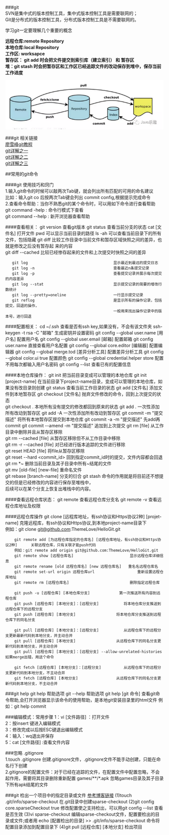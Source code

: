 ###git	
SVN是集中式的版本控制工具，集中式版本控制工具是需要联网的；  
Git是分布式的版本控制工具，分布式版本控制工具是不需要联网的。    

学习git一定要理解几个重要的概念  

**远程仓库:remote Repository    
本地仓库:local Repository    
工作区:	worksapce    
暂存区： git add  时会把文件提交到索引库（建立索引） 和 暂存区   
堆：git stash 时会把暂存区和工作区已经追踪文件的改动保存到堆中，保存当前工作进度**
  
![](/images/git_overview.png)  


###git 相关链接  
[廖雪峰git教程](https://www.liaoxuefeng.com/wiki/0013739516305929606dd18361248578c67b8067c8c017b000 "廖雪峰git教程")   
[git详解之一](http://blog.jobbole.com/25775/ "git详解之一")  
[git详解之二](http://blog.jobbole.com/25808/ "git详解之二")  
[git详解之三](http://blog.jobbole.com/25877/ "git详解之三")      




##常用的git命令

####git 使用技巧和窍门  
	1.输入git命令的时候可以敲两次Tab键，就会列出所有匹配的可用的命名建议  
	  比如：输入git co 后按两次Tab键会列出 commit config,根据提示完成命令   
	2.查看命令帮助：当你不熟悉git的某个命令时，可以用如下命令进行查看帮助  
	  git command -help  : 命令行模式下查看   
	  git command --help : 新开浏览器查看帮助   

####查看相关：
	   git version									查看git版本
	   git status									查看当前分支的状态
	   cat [文件名]								  打开文件
	   pwd										    可以显示当前目录的路径
	   ls -ah										可以查看当前目录下的所有文件，包括隐藏
	   git diff										比较工作目录中当前文件和暂存区域快照之间的差异，也就是修改之后没有暂存起													来的内容  
	   git diff --cached							比较已经惨存起来的文件和上次提交时快照之间的差异
		
	   git log										显示最近到最远的提交日志
	   git log -n 									查看最近n条提交记录
	   git log -p									查看提交记录并展示每次提交的内容差异
	   git log --stat								显示提交记录的简要的增改行数统计
	   git log --pretty=oneline						一行显示提交记录         
	   git reflog 	 								是显示所有的操作记录，包括提交，回退的操作，  
													一般用来找出操作记录中的版本号，进行回退
	
####配置相关：
	    cd ~/.ssh									   		查看是否有ssh key,如果没有，不会有该文件夹
	    ssh-keygen -t rsa -C "邮箱"						    生成密钥并设置密码
	    git config --global user.name [用户名]				配置用户名
	    git config --global user.email [邮箱]				配置邮箱
		git config user.name  								直接查看用户名配置
		git config --global core.editor [编辑器]				配置编辑器
		git config --global merge.tod [差异分析工具]			配置差异分析工具
	    git config --global color.ui true					配置颜色
	    git config --global credential.helper store			配置不用每次都输入用户名密码
		git config --list									查看已有的配置信息

####本地仓库操作：
	   git init									把当前目录变成可以管理的本地仓库
	   git init	[project-name]					在当前目录下project-name目录，变成可以管理的本地仓库，如果没有改目录则创建 
	   git status								查看当前工作目录的状态
	   git add [文件名]						  添加文件到本地暂存区
	   git checkout [文件名]				      抛弃文件修改的命令，回到上次提交的状态  
	   git checkout .							本地所有没有提交的修改都回到原来的状态
	   git add .								一次性添加所有改动到暂存区
	   git add -A								一次性添加所有改动到暂存区
	   git commit -m "提交描述"					 将所有本地暂存区提交到本地仓库
	   git commit -a -m "提交描述"				 先add再commit 
	   git commit --amend -m "提交描述"			 追加到上次提交
	   git rm [file]							从工作目录中删除并且从暂存区移除  
	   git rm --cached [file]    				从暂存区移除但不从工作目录中移除  
	   git rm -r --cached [file]				对已经进行版本追踪的文件进行移除  
	   git reset HEAD [file]					将file从暂存区移除  
	   git reset --hard <commit_id>				回到指定commit_id时的提交，文件内容都会回退
	   git rm \*~								删除当前目录及其子目录中所有~结尾的文件  
	   git mv [old-file] [new-file]				重命名文件  
	   git rebase [branch-name]					分支的衍合 
	   git stash								命令的作用就是将目前还不想提交的但是已经修改的内容进行保存至堆栈中，  
												后续可以在某个分支上恢复出堆栈中的内容。
	   
	
####查看远程仓库状态：
	   git remote 									查看远程仓库分支名
	   git remote -v								查看远程仓库地址及权限	    
	
####远程仓库操作
		git clone [远程库地址，有ssh协议和Https协议2种]	 [projet-name]		克隆远程库，有ssh协议和Https协议,到本地project-name目录下  
		例如：git clone  git@github.com:ThemeLove/HelloGit.git	
  
		git remote add [为远程仓库指定的仓库名] [远程仓库地址，有ssh协议和Https协议2种]      关联远程仓库，只有关联才能push代码  
		例如：git remote add origin git@github.com:ThemeLove/HelloGit.git  
		git remote show [远程仓库名]							显示远程仓库详细信息	
		git remote rename [old 远程仓库名] [new 远程仓库名]	重名名远程仓库名
        git remote set-url origin 远程仓库url					重新设置远程仓库地址
		git remote rm [远程仓库名]							删除指定远程仓库
	 
	    git push -u [远程仓库] [本地仓库分支]				第一次推送所有内容到远程仓库
	    git push [远程仓库] [本地分支]：[远程分支]			将本地仓库分支推送到远程仓库下的远程分支
		git push [远程仓库] [本地分支]					将本地仓库分支推送到远程仓库下的同名分支  

	    git pull [远程仓库] [本地分支]：[远程分支]			从远程仓库下的远程分支更新最新代码到本地分支，并主动合并  
		git pull [远程仓库] [本地分支]					从远程仓库下的同名分支更新代码到本地分支，并主动合并  
		git pull [远程仓库] [本地分支]：[远程分支] --allow-unrelated-histories	如果merge出错，用这个命令

		git fetch [远程仓库] [本地分支]：[远程分支]			从远程仓库下的远程分支更新代码到本地分支，不主动合并  
		git fetch [远程仓库] [本地分支]					从远程仓库下的同名分支更新代码到本地分支，不主动合并		
###git help
		git help			帮助选项
		git --help			帮助选项
		git help [git 命令] 	查看git命令帮助,会打开浏览器显示该命令的使用帮助，是本地git安装目录里的html文件
		例如：git help commit
		
	
###编辑模式：常用步骤
	1：vi [文件路径] ：打开文件	
	2：按insert 键进入编辑模式  
	3：修改完成以后按ESC键退出编辑模式  
	4：输入：wq退出并保存  
	5：cat [文件路径] :查看文件内容
	
###忽略 .gitignore    
		1.touch .gitignore		创建.gitignore文件，.gitignore文件不能手动创建，只能在命名行下创建  
		2.gitignore的配置文件：对于已经在追踪的文件，在配置文件中配置忽略，不会起作用，需要将其目录删除重新配置
		games/**/*.apk			忽略games目录及其子目录下所有apk结尾的文件

###git 检出一个项目中的指定目录或文件 [参考博客链接](https://blog.csdn.net/doujiang_zheng/article/details/78635725 "参考博客链接")
	(1)touch .git/info/sparse-checkout				在.git目录中创建sparse-checkout
	(2)git config core.sparseCheckout true  修改配置使之支持检出，可以用git config --list 查看是否生效
	(3)vi sparse-checkout 编辑sparse-checkout文件，配置要检出的目录或文件;或者用 echo [配置检出的目录] >> .git/info/sparse-checkout 命令将配置目录添加到配置目录下
	(4)git pull [远程仓库] [本地分支]				检出项目
